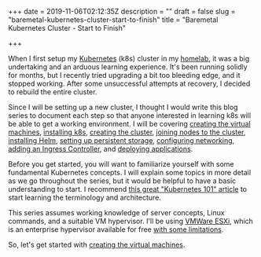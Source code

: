 +++
date = 2019-11-06T02:12:35Z
description = ""
draft = false
slug = "baremetal-kubernetes-cluster-start-to-finish"
title = "Baremetal Kubernetes Cluster - Start to Finish"

+++


When I first setup my [Kubernetes](https://kubernetes.io/docs/concepts/overview/what-is-kubernetes/) (k8s) cluster in my [homelab](https://b3n.org/homelab-ideas/), it was a big undertaking and an arduous learning experience. It's been running solidly for months, but I recently tried upgrading a bit too bleeding edge, and it stopped working. After some unsuccessful attempts at recovery, I decided to rebuild the entire cluster.

Since I will be setting up a new cluster, I thought I would write this blog series to document each step so that anyone interested in learning k8s will be able to get a working environment. I will be covering [creating the virtual machines](__GHOST_URL__/baremetal-kubernetes-cluster-creating-the-virtual-machines/), [installing k8s](__GHOST_URL__/baremetal-kubernetes-cluster-installing-kubernetes/), [creating the cluster](__GHOST_URL__/baremetal-kubernetes-cluster-create-the-cluster/), [joining nodes to the cluster](__GHOST_URL__/kubernetes-start-to-finish-joining-worker-nodes/), [installing Helm](__GHOST_URL__/baremetal-kubernetes-cluster-helm/), [setting up persistent storage](__GHOST_URL__/baremetal-kubernetes-cluster-persistant-volumes/), [configuring networking](__GHOST_URL__/baremetal-kubernetes-cluster-networking-and-load-balancer/), [adding an Ingress Controller](__GHOST_URL__/baremetal-kubernetes-cluster-ingress-controller/), and [deploying applications](__GHOST_URL__/baremetal-kubernetes-cluster-deploying-an-application/).

Before you get started, you will want to familiarize yourself with some fundamental Kubernetes concepts. I will explain some topics in more detail as we go throughout the series, but it would be helpful to have a basic understanding to start. I recommend [this great "Kubernetes 101" article](https://medium.com/google-cloud/kubernetes-101-pods-nodes-containers-and-clusters-c1509e409e16) to start learning the terminology and architecture.

This series assumes working knowledge of server concepts, Linux commands, and a suitable VM hypervisor. I'll be using [VMWare ESXi](https://www.vmware.com/go/get-free-esxi), which is an enterprise hypervisor available for free [with some limitations](https://www.vladan.fr/esxi-5-free-whats-the-limitations/).

So, let's get started with [creating the virtual machines](__GHOST_URL__/baremetal-kubernetes-cluster-creating-the-virtual-machines/).


